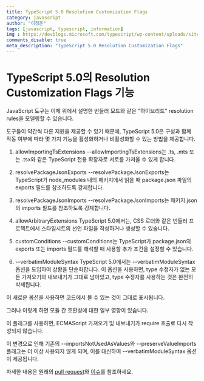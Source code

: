 ```yaml
---
title: TypeScript 5.0 Resolution Customization Flags
category: javascript
author: "이정훈"
tags: [javascript, typescript, information]
img : https://devblogs.microsoft.com/typescript/wp-content/uploads/sites/11/2023/03/5-0-feature-image-square-bounds-1.png
comments_disable: true
meta_description: "TypeScript 5.0 Resolution Customization Flags"
---
```


# TypeScript 5.0의  Resolution Customization Flags 기능

JavaScript 도구는 이제 위에서 설명한 번들러 모드와 같은 "하이브리드" resolution rules을 모델링할 수 있습니다. 

도구들이 약간씩 다른 지원을 제공할 수 있기 때문에, TypeScript 5.0은 구성과 함께 작동 여부에 따라 몇 가지 기능을 활성화하거나 비활성화할 수 있는 방법을 제공합니다.

1.  allowImportingTsExtensions --allowImportingTsExtensions는 .ts, .mts 또는 .tsx와 같은 TypeScript 전용 확장자로 서로를 가져올 수 있게 합니다.
    
2.  resolvePackageJsonExports --resolvePackageJsonExports는 TypeScript가 node_modules 내의 패키지에서 읽을 때 package.json 파일의 exports 필드를 참조하도록 강제합니다.
    
3.  resolvePackageJsonImports --resolvePackageJsonImports는 패키지.json의 imports 필드를 참조하도록 강제합니다.
    
4.  allowArbitraryExtensions TypeScript 5.0에서는, CSS 로더와 같은 번들러 프로젝트에서 스타일시트의 선언 파일을 작성하거나 생성할 수 있습니다.
    
5.  customConditions --customConditions는 TypeScript가 package.json의 exports 또는 imports 필드를 해석할 때 사용할 추가 조건을 설정할 수 있습니다.
    
6.  --verbatimModuleSyntax TypeScript 5.0에서는 --verbatimModuleSyntax 옵션을 도입하여 상황을 단순화합니다. 이 옵션을 사용하면, type 수정자가 없는 모든 가져오기와 내보내기가 그대로 남아있고, type 수정자를 사용하는 것은 완전히 삭제됩니다.
    

이 새로운 옵션을 사용하면 코드에서 볼 수 있는 것이 그대로 표시됩니다. 

그러나 이렇게 하면 모듈 간 호환성에 대한 일부 영향이 있습니다. 

이 플래그를 사용하면, ECMAScript 가져오기 및 내보내기가 require 호출로 다시 작성되지 않습니다.

이 변경으로 인해 기존의 --importsNotUsedAsValues와 --preserveValueImports 플래그는 
더 이상 사용되지 않게 되며, 이를 대신하여 --verbatimModuleSyntax 옵션이 제공됩니다.

자세한 내용은 원래의 [pull request](https://github.com/microsoft/TypeScript/pull/52203)와 [이슈](https://github.com/microsoft/TypeScript/issues/51479)를 참조하세요.